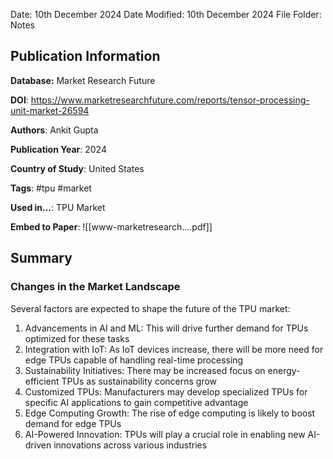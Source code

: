 Date: 10th December 2024
Date Modified: 10th December 2024
File Folder: Notes
## Publication Information

**Database:** Market Research Future

**DOI**: https://www.marketresearchfuture.com/reports/tensor-processing-unit-market-26594

**Authors**: Ankit Gupta

**Publication Year**: 2024

**Country of Study**: United States

**Tags**: #tpu #market

**Used in…**: TPU Market

**Embed to Paper**: ![[www-marketresearch....pdf]]

## Summary

### Changes in the Market Landscape

Several factors are expected to shape the future of the TPU market:

1. Advancements in AI and ML: This will drive further demand for TPUs optimized for these tasks
2. Integration with IoT: As IoT devices increase, there will be more need for edge TPUs capable of handling real-time processing 
3. Sustainability Initiatives: There may be increased focus on energy-efficient TPUs as sustainability concerns grow
4. Customized TPUs: Manufacturers may develop specialized TPUs for specific AI applications to gain competitive advantage 
5. Edge Computing Growth: The rise of edge computing is likely to boost demand for edge TPUs
6. AI-Powered Innovation: TPUs will play a crucial role in enabling new AI-driven innovations across various industries

